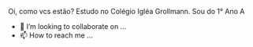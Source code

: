 Oi, como vcs estão?
Estudo no Colégio Igléa Grollmann. Sou do 1° Ano A
- 💞️ I’m looking to collaborate on ...
- 📫 How to reach me ...

<!---
duduzinn669/duduzinn669 is a ✨ special ✨ repository because its `README.md` (this file) appears on your GitHub profile.
You can click the Preview link to take a look at your changes.
--->
